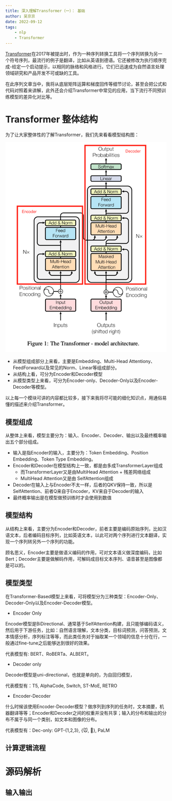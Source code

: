 ```yaml
---
title: 深入理解Transformer（一）： 基础
author: 吴京京
date: 2022-09-12
tags:
    - nlp
    - Transformer
---
```


[Transformer](https://arxiv.org/abs/1706.03762)在2017年被提出时，作为一种序列转换工具将一个序列转换为另一个符号序列，最流行的例子是翻译，比如从英语到德语。它还被修改为执行顺序完成-给定一个启动提示，以相同的脉络和风格进行。它们已迅速成为自然语言处理领域研究和产品开发不可或缺的工具。

在此序列文章当中，我将从底层矩阵运算和梯度回传等细节讨论，甚至会把公式和代码对照着来讲解，此外还会介绍Transformer中常见的应用，当下流行不同预训练模型的差异化对比等。

<!-- more -->

# Transformer 整体结构

为了让大家整体性的了解Transformer，我们先来看看模型结构图：

![](/images/2022/transformer/model-architecture.png)

* 从模型组成部分上来看，主要是Embedding、Multi-Head Attentiony、FeedForward以及常见的Norm、Linear等组成部分。
* 从结构上看，可分为Encoder和Decoder模型
* 从模型类型上来看，可分为Encoder-only、Decoder-Only以及Encoder-Decoder等模型。

以上每一个模块可讲的内容都比较多，接下来我将尽可能的细化知识点，用通俗易懂的描述来介绍Transformer。

## 模型组成

从整体上来看，模型主要分为：输入、Encoder、Decoder、输出以及最终概率输出五个部分组成。

* 输入是指Encoder的输入，主要分为：Token Embedding、Position Embedding、Token Type Embedding。
* Encoder和Decoder在模型结构上一致，都是由多成TransformerLayer组成
    * 而TransformerLayer又是由MultiHead Attention + 残差网络组成
    * MultiHead Attention又是由 SelfAttention组成
* Decoder在输入上与Encoder不太一样，后者的QKV保持一致，所以是SelfAttention、前者Q来自于Encoder，KV来自于Decoder的输入
* 最终概率输出是在模型做预训练时才会使用到数值

## 模型结构

从结构上来看，主要分为Encoder和Decoder，前者主要是编码原始序列，比如汉语文本，后者编码目标序列，比如英语文本，以此可对两个序列进行文本翻译，实现一个序列转另外一个序列的功能。

顾名思义，Encoder主要是做语义编码的作用，可对文本语义做深度编码，比如Bert；Decoder主要是做解码作用，可解码成目标文本序列、语音甚至是图像都是可以的。

## 模型类型

在Transformer-Based模型上来看，可将模型分为三种类型：Encoder-Only、Decoder-Only以及Encoder-Decoder模型。

* Encoder Only

Encoder模型是BiDirectional、通常基于SelfAttention构建，且只能够编码语义，然后用于下游任务，比如：自然语言理解，文本分类，目标词预测，问答预测，文本情感分析，序列标注等等，而此类任务对于抽取某一个领域的信息十分在行，一般通过fine-tune之后能够达到很好的效果。

代表模型有: BERT、RoBERTa、ALBERT。

* Decoder only

Decoder模型是uni-directional，也就是单向的，为自回归模型，

代表模型有：T5, AlphaCode, Switch, ST-MoE, RETRO

* Encoder-Decoder

什么时候该使用Encoder-Decoder模型？做序列到序列的任务时，文本摘要，机器翻译等等；Encoder和Decoder之间的权重并没有共享；输入的分布和输出的分布不属于与同一个类别，如文本和图像的分布。

代表模型有：Dec-only: GPT-{1,2,3}, {🐭, 🐹}, PaLM

## 计算逻辑流程

# 源码解析

## 输入输出

```python

```



```python

```


```python

```



```python

```


```python

```


```python

```


```python

```

